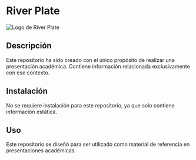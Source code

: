 # River Plate

![Logo de River Plate](https://cariverplate.uy/wp-content/uploads/2019/02/River_Plate_2.png)


## Descripción

Este repositorio ha sido creado con el único propósito de realizar una presentación académica. Contiene información relacionada exclusivamente con ese contexto.

## Instalación

No se requiere instalación para este repositorio, ya que solo contiene información estática.

## Uso

Este repositorio se diseñó para ser utilizado como material de referencia en presentaciones académicas.


